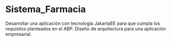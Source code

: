 # Sistema_Farmacia
Desarrollar una aplicación con tecnología JakartaEE para que cumpla los requisitos planteados en el ABP.
Diseño de arquitectura para una aplicación empresarial.